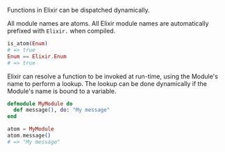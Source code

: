 Functions in Elixir can be dispatched dynamically.

All module names are atoms. All Elixir module names are automatically prefixed with `Elixir.` when compiled.

```elixir
is_atom(Enum)
# => true
Enum == Elixir.Enum
# => true
```

Elixir can resolve a function to be invoked at run-time, using the Module's name to perform a lookup. The lookup can be done dynamically if the Module's name is bound to a variable.

```elixir
defmodule MyModule do
  def message(), do: "My message"
end

atom = MyModule
atom.message()
# => "My message"
```
